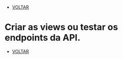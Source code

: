 - [VOLTAR](documentatian.md)
# Criar as views ou testar os endpoints da API.
- [VOLTAR](documentatian.md)